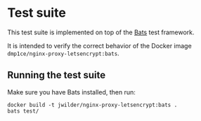 Test suite
==========

This test suite is implemented on top of the [Bats](https://github.com/sstephenson/bats/blob/master/README.md) test framework.

It is intended to verify the correct behavior of the Docker image `dmp1ce/nginx-proxy-letsencrypt:bats`.

Running the test suite
----------------------

Make sure you have Bats installed, then run:

    docker build -t jwilder/nginx-proxy-letsencrypt:bats .
    bats test/

